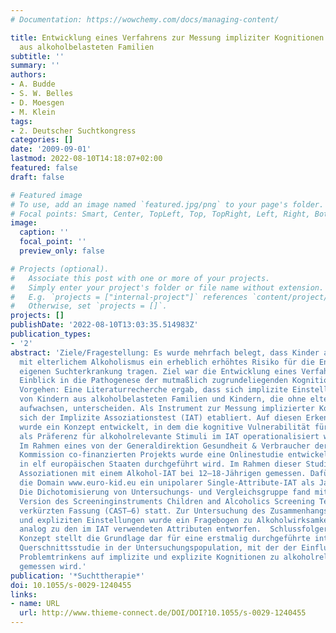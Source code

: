 ```yaml
---
# Documentation: https://wowchemy.com/docs/managing-content/

title: Entwicklung eines Verfahrens zur Messung impliziter Kognitionen bei Kindern
  aus alkoholbelasteten Familien
subtitle: ''
summary: ''
authors:
- A. Budde
- S. W. Belles
- D. Moesgen
- M. Klein
tags:
- 2. Deutscher Suchtkongress
categories: []
date: '2009-09-01'
lastmod: 2022-08-10T14:18:07+02:00
featured: false
draft: false

# Featured image
# To use, add an image named `featured.jpg/png` to your page's folder.
# Focal points: Smart, Center, TopLeft, Top, TopRight, Left, Right, BottomLeft, Bottom, BottomRight.
image:
  caption: ''
  focal_point: ''
  preview_only: false

# Projects (optional).
#   Associate this post with one or more of your projects.
#   Simply enter your project's folder or file name without extension.
#   E.g. `projects = ["internal-project"]` references `content/project/deep-learning/index.md`.
#   Otherwise, set `projects = []`.
projects: []
publishDate: '2022-08-10T13:03:35.514983Z'
publication_types:
- '2'
abstract: 'Ziele/Fragestellung: Es wurde mehrfach belegt, dass Kinder aus Familien
  mit elterlichem Alkoholismus ein erheblich erhöhtes Risiko für die Entwicklung einer
  eigenen Suchterkrankung tragen. Ziel war die Entwicklung eines Verfahrens für einen
  Einblick in die Pathogenese der mutmaßlich zugrundeliegenden Kognitionen.  Methodisches
  Vorgehen: Eine Literaturrecherche ergab, dass sich implizite Einstellungen zu Alkohol
  von Kindern aus alkoholbelasteten Familien und Kindern, die ohne elterlichen Alkoholismus
  aufwachsen, unterscheiden. Als Instrument zur Messung implizierter Kognitionen hat
  sich der Implizite Assoziationstest (IAT) etabliert. Auf diesen Erkenntnissen aufbauend
  wurde ein Konzept entwickelt, in dem die kognitive Vulnerabilität für eine Alkoholerkrankung
  als Präferenz für alkoholrelevante Stimuli im IAT operationalisiert wurde. Ergebnisse
  Im Rahmen eines von der Generaldirektion Gesundheit & Verbraucher der Europäischen
  Kommission co-finanzierten Projekts wurde eine Onlinestudie entwickelt, die derzeit
  in elf europäischen Staaten durchgeführt wird. Im Rahmen dieser Studie werden implizite
  Assoziationen mit einem Alkohol-IAT bei 12–18-Jährigen gemessen. Dafür wurde für
  die Domain www.euro-kid.eu ein unipolarer Single-Attribute-IAT als Java-Applet entwickelt.
  Die Dichotomisierung von Untersuchungs- und Vergleichsgruppe fand mittels der deutschen
  Version des Screeninginstruments Children and Alcoholics Screening Test in seiner
  verkürzten Fassung (CAST–6) statt. Zur Untersuchung des Zusammenhangs zwischen impliziten
  und expliziten Einstellungen wurde ein Fragebogen zu Alkoholwirksamkeitserwartungen
  analog zu den im IAT verwendeten Attributen entworfen.  Schlussfolgerung: Das vorgestellte
  Konzept stellt die Grundlage dar für eine erstmalig durchgeführte internationale
  Querschnittsstudie in der Untersuchungspopulation, mit der der Einfluss elterlichen
  Problemtrinkens auf implizite und explizite Kognitionen zu alkoholrelevanten Stimuli
  gemessen wird.'
publication: '*Suchttherapie*'
doi: 10.1055/s-0029-1240455
links:
- name: URL
  url: http://www.thieme-connect.de/DOI/DOI?10.1055/s-0029-1240455
---
```

